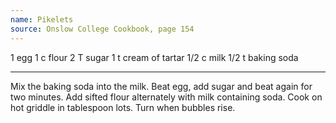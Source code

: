 ```yaml
---
name: Pikelets
source: Onslow College Cookbook, page 154
---
```


1 egg
1 c flour
2 T sugar
1 t cream of tartar
1/2 c milk
1/2 t baking soda

---

Mix the baking soda into the milk.  Beat egg, add sugar and beat again for two minutes.  Add sifted flour alternately with milk containing soda.  Cook on hot griddle in tablespoon lots. Turn when bubbles rise.

